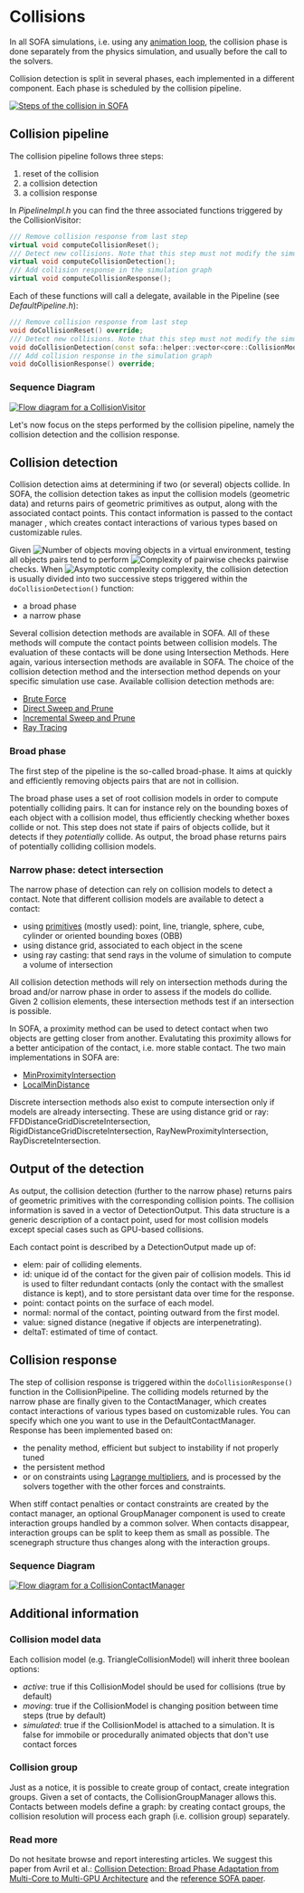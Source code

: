 Collisions
==========

In all SOFA simulations, i.e. using any [animation loop](https://www.sofa-framework.org/community/doc/simulation-principles/animation-loop/), the collision phase is done separately from the physics simulation, and usually before the call to the solvers.

Collision detection is split in several phases, each implemented in a different component. Each phase is scheduled by the collision pipeline.

<a href="https://github.com/sofa-framework/doc/blob/master/images/collision/CollisionSteps.png?raw=true"><img src="https://github.com/sofa-framework/doc/blob/master/images/collision/CollisionSteps.png?raw=true" title="Steps of the collision in SOFA"/></a>

Collision pipeline
------------------

The collision pipeline follows three steps:

  1. reset of the collision
  2. a collision detection
  3. a collision response

In _PipelineImpl.h_ you can find the three associated functions triggered by the CollisionVisitor:
``` cpp
/// Remove collision response from last step
virtual void computeCollisionReset();
/// Detect new collisions. Note that this step must not modify the simulation graph
virtual void computeCollisionDetection();
/// Add collision response in the simulation graph
virtual void computeCollisionResponse();
```

Each of these functions will call a delegate, available in the Pipeline (see _DefaultPipeline.h_):
``` cpp
/// Remove collision response from last step
void doCollisionReset() override;
/// Detect new collisions. Note that this step must not modify the simulation graph
void doCollisionDetection(const sofa::helper::vector<core::CollisionModel*>& collisionModels) override;
/// Add collision response in the simulation graph
void doCollisionResponse() override;
```


### Sequence Diagram

<a href="https://github.com/sofa-framework/doc/blob/master/images/collision/CollisionVisitor.png?raw=true"><img src="https://github.com/sofa-framework/doc/blob/master/images/collision/CollisionVisitor.png?raw=true" title="Flow diagram for a CollisionVisitor"/></a>

Let's now focus on the steps performed by the collision pipeline, namely the collision detection and the collision response.





Collision detection
-------------------

Collision detection aims at determining if two (or several) objects collide. In SOFA, the collision detection takes as input the collision models (geometric data) and returns pairs of geometric primitives as output, along with the associated contact points. This contact information is passed to the contact manager , which creates contact interactions of various types based on customizable rules.

Given <img class="latex" src="https://latex.codecogs.com/png.latex?n" title="Number of objects" /> moving objects in a virtual environment, testing all objects pairs tend to perform <img class="latex" src="https://latex.codecogs.com/png.latex?n^2" title="Complexity of pairwise checks" /> pairwise checks. When <img class="latex" src="https://latex.codecogs.com/png.latex?%20\mathcal{O%20}(n^2)" title="Asymptotic complexity" /> complexity, the collision detection is usually divided into two successive steps triggered within the ```doCollisionDetection()``` function:

- a broad phase
- a narrow phase


Several collision detection methods are available in SOFA. All of these methods will compute the contact points between collision models. The evaluation of these contacts will be done using Intersection Methods. Here again, various intersection methods are available in SOFA. The choice of the collision detection method and the intersection method depends on your specific simulation use case.
Available collision detection methods are:

- [Brute Force](https://www.sofa-framework.org/community/doc/components/collision/detection-brute-force)
- [Direct Sweep and Prune](https://www.sofa-framework.org/community/doc/components/collision/detection-sweep-and-prune/)
- [Incremental Sweep and Prune](https://www.sofa-framework.org/community/doc/components/collision/detection-sap-incremental/)
- [Ray Tracing](https://www.sofa-framework.org/community/doc/components/collision/detection-ray-tracing)


### Broad phase

The first step of the pipeline is the so-called broad-phase. It aims at quickly and efficiently removing objects pairs that are not in collision.

The broad phase uses a set of root collision models in order to compute potentially colliding pairs. It can for instance rely on the bounding boxes of each object with a collision model, thus efficiently checking whether boxes collide or not. This step does not state if pairs of objects collide, but it detects if they *potentially* collide. As output, the broad phase returns pairs of potentially colliding collision models.


### Narrow phase: detect intersection

The narrow phase of detection can rely on collision models to detect a contact. Note that different collision models are available to detect a contact:

  - using [primitives](https://www.sofa-framework.org/community/doc/components/collisions/collisionmodels/) (mostly used): point, line, triangle, sphere, cube, cylinder or oriented bounding boxes (OBB)
  - using distance grid, associated to each object in the scene
  - using ray casting: that send rays in the volume of simulation to compute a volume of intersection


All collision detection methods will rely on intersection methods during the broad and/or narrow phase in order to assess if the models do collide. Given 2 collision elements, these intersection methods test if an intersection is possible.

In SOFA, a proximity method can be used to detect contact when two objects are getting closer from another. Evalutating this proximity allows for a better anticipation of the contact, i.e. more stable contact. The two main implementations in SOFA are:

- [MinProximityIntersection](https://www.sofa-framework.org/community/doc/components/collision/minproximityintersection/)
- [LocalMinDistance](https://www.sofa-framework.org/community/doc/components/collision/localmindistance/)


Discrete intersection methods also exist to compute intersection only if models are already intersecting. These are using distance grid or ray: FFDDistanceGridDiscreteIntersection, RigidDistanceGridDiscreteIntersection, RayNewProximityIntersection, RayDiscreteIntersection.



Output of the detection
-----------------------

As output, the collision detection (further to the narrow phase) returns pairs of geometric primitives with the corresponding collision points. The collision information is saved in a vector of DetectionOutput. This data structure is a generic description of a contact point, used for most collision models except special cases such as GPU-based collisions.

Each contact point is described by a DetectionOutput made up of:

- elem: pair of colliding elements.
- id: unique id of the contact for the given pair of collision models. This id is used to filter redundant contacts (only the contact with the smallest distance is kept), and to store persistant data over time for the response.
- point: contact points on the surface of each model.
- normal: normal of the contact, pointing outward from the first model.
- value: signed distance (negative if objects are interpenetrating).
- deltaT: estimated of time of contact.



Collision response
------------------

The step of collision response is triggered within the ```doCollisionResponse()``` function in the CollisionPipeline. The colliding models returned by the narrow phase are finally given to the ContactManager, which creates contact interactions of various types based on customizable rules. You can specify which one you want to use in the DefaultContactManager. Response has been implemented based on:

- the penality method, efficient but subject to instability if not properly tuned
- the persistent method
- or on constraints using [Lagrange multipliers](https://www.sofa-framework.org/community/doc/simulation-principles/constraint/lagrange-constraint/), and is processed by the solvers together with the other forces and constraints.

When stiff contact penalties or contact constraints are created by the contact manager, an optional GroupManager component is used to create interaction groups handled by a common solver. When contacts disappear, interaction groups can be split to keep them as small as possible. The scenegraph structure thus changes along with the interaction groups.


### Sequence Diagram

<a href="https://github.com/sofa-framework/doc/blob/master/images/collision/CollisionContactManager.png?raw=true"><img src="https://github.com/sofa-framework/doc/blob/master/images/collision/CollisionContactManager.png?raw=true" title="Flow diagram for a CollisionContactManager"/></a>





Additional information
----------------------

### Collision model data

Each collision model (e.g. TriangleCollisionModel) will inherit three boolean options:

- _active_: true if this CollisionModel should be used for collisions (true by default)
- _moving_: true if the CollisionModel is changing position between time steps (true by default)
- _simulated_: true if the CollisionModel is attached to a simulation. It is false for immobile or procedurally animated objects that don't use contact forces

### Collision group

Just as a notice, it is possible to create group of contact, create integration groups. Given a set of contacts, the CollisionGroupManager allows this. Contacts between models define a graph: by creating contact groups, the collision resolution will process each graph (i.e. collision group) separately.


### Read more

Do not hesitate browse and report interesting articles.
We suggest this paper from Avril et al.: [Collision Detection: Broad Phase Adaptation from Multi-Core to Multi-GPU Architecture](https://hal.archives-ouvertes.fr/hal-01018759/ ) and the [reference SOFA paper](https://hal.inria.fr/hal-00681539/).
